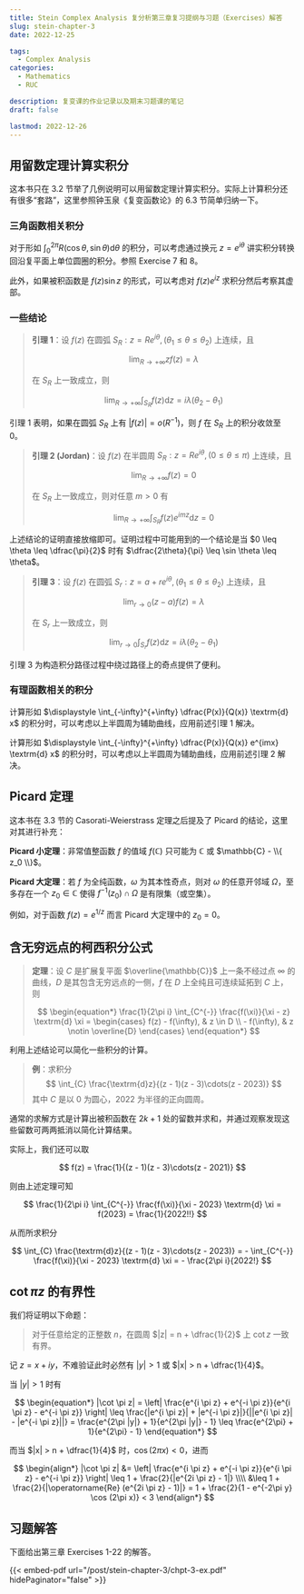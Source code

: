 ```yaml
---
title: Stein Complex Analysis 复分析第三章复习提纲与习题（Exercises）解答
slug: stein-chapter-3
date: 2022-12-25

tags:
  - Complex Analysis
categories:
  - Mathematics
  - RUC

description: 复变课的作业记录以及期末习题课的笔记
draft: false

lastmod: 2022-12-26
---
```


## 用留数定理计算实积分

这本书只在 3.2 节举了几例说明可以用留数定理计算实积分。实际上计算积分还有很多“套路”，这里参照钟玉泉《复变函数论》的 6.3 节简单归纳一下。

### 三角函数相关积分

对于形如 $\displaystyle \int_{0}^{2\pi} R(\cos \theta, \sin \theta) \textrm{d} \theta$ 的积分，可以考虑通过换元 $z = e^{i \theta}$ 讲实积分转换回沿复平面上单位圆圈的积分。参照 Exercise 7 和 8。

此外，如果被积函数是 $f(z) \sin z$ 的形式，可以考虑对 $f(z) e^{iz}$ 求积分然后考察其虚部。

### 一些结论

> **引理 1**：设 $f(z)$ 在圆弧 $S_R : z = R e^{i \theta},(\theta_1 \leq \theta \leq \theta_2)$ 上连续，且
>
> $$ \lim_{R \to +\infty} z f(z) = \lambda $$
>
> 在 $S_R$ 上一致成立，则
>
> $$
> \lim_{R \to +\infty} \int_{S_R} f(z) \textrm{d}z = i \lambda (\theta_2 - \theta_1)
> $$

引理 1 表明，如果在圆弧 $S_R$ 上有 $|f(z)| = o(R^{-1})$，则 $f$ 在 $S_R$ 上的积分收敛至 $0$。

> **引理 2 (Jordan)**：设 $f(z)$ 在半圆周 $S_R : z = R e^{i \theta},(0 \leq \theta \leq \pi)$ 上连续，且
>
> $$ \lim_{R \to +\infty} f(z) = 0 $$
>
> 在 $S_R$ 上一致成立，则对任意 $m > 0$ 有
>
> $$
> \lim_{R \to +\infty} \int_{S_R} f(z) e^{imz} \textrm{d}z = 0
> $$

上述结论的证明直接放缩即可。证明过程中可能用到的一个结论是当 $0 \leq \theta \leq \dfrac{\pi}{2}$ 时有 $\dfrac{2\theta}{\pi} \leq \sin \theta \leq \theta$。

> **引理 3**：设 $f(z)$ 在圆弧 $S_r : z = a + r e^{i \theta},(\theta_1 \leq \theta \leq \theta_2)$ 上连续，且
>
> $$ \lim_{r \to 0} (z - a) f(z) = \lambda $$
>
> 在 $S_r$ 上一致成立，则
>
> $$
> \lim_{r \to 0} \int_{S_r} f(z) \textrm{d}z = i \lambda (\theta_2 - \theta_1)
> $$

引理 3 为构造积分路径过程中绕过路径上的奇点提供了便利。

### 有理函数相关的积分

计算形如 $\displaystyle \int_{-\infty}^{+\infty} \dfrac{P(x)}{Q(x)} \textrm{d} x$ 的积分时，可以考虑以上半圆周为辅助曲线，应用前述引理 1 解决。

计算形如 $\displaystyle \int_{-\infty}^{+\infty} \dfrac{P(x)}{Q(x)} e^{imx} \textrm{d} x$ 的积分时，可以考虑以上半圆周为辅助曲线，应用前述引理 2 解决。

## Picard 定理

这本书在 3.3 节的 Casorati-Weierstrass 定理之后提及了 Picard 的结论，这里对其进行补充：

**Picard 小定理**：非常值整函数 $f$ 的值域 $f(\mathbb{C})$ 只可能为 $\mathbb{C}$ 或 $\mathbb{C} - \\{ z_0 \\}$。

**Picard 大定理**：若 $f$ 为全纯函数，$\omega$ 为其本性奇点，则对 $\omega$ 的任意开邻域 $\Omega$，至多存在一个 $z_0 \in \mathbb{C}$ 使得 $f^{-1}(z_0) \cap \Omega$ 是有限集（或空集）。

例如，对于函数 $f(z) = e^{1/z}$ 而言 Picard 大定理中的 $z_0 = 0$。

## 含无穷远点的柯西积分公式

> **定理**：设 $C$ 是扩展复平面 $\overline{\mathbb{C}}$ 上一条不经过点 $\infty$ 的曲线，$D$ 是其包含无穷远点的一侧，$f$ 在 $D$ 上全纯且可连续延拓到 $C$ 上，则
>
> $$
> \begin{equation*}
>   \frac{1}{2\pi i} \int_{C^{-}} \frac{f(\xi)}{\xi - z} \textrm{d} \xi = \begin{cases}
>     f(z) - f(\infty), & z \in D \\
>     - f(\infty), & z \notin \overline{D}
>   \end{cases}
> \end{equation*}
> $$

利用上述结论可以简化一些积分的计算。

> **例**：求积分
> $$ \int_{C} \frac{\textrm{d}z}{(z - 1)(z - 3)\cdots(z - 2023)} $$
> 其中 $C$ 是以 $0$ 为圆心，$2022$ 为半径的正向圆周。

通常的求解方式是计算出被积函数在 $2k + 1$ 处的留数并求和，并通过观察发现这些留数可两两抵消以简化计算结果。

实际上，我们还可以取

$$
f(z) = \frac{1}{(z - 1)(z - 3)\cdots(z - 2021)}
$$

则由上述定理可知

$$
\frac{1}{2\pi i} \int_{C^{-}} \frac{f(\xi)}{\xi - 2023} \textrm{d} \xi
= f(2023) = \frac{1}{2022!!}
$$

从而所求积分

$$
\int_{C} \frac{\textrm{d}z}{(z - 1)(z - 3)\cdots(z - 2023)}
= - \int_{C^{-}} \frac{f(\xi)}{\xi - 2023} \textrm{d} \xi
= - \frac{2\pi i}{2022!}
$$

## $\cot \pi z$ 的有界性

我们将证明以下命题：

> 对于任意给定的正整数 $n$，在圆周 $|z| = n + \dfrac{1}{2}$ 上 $\cot z$ 一致有界。

记 $z = x + iy$，不难验证此时必然有 $|y| > 1$ 或 $|x| > n + \dfrac{1}{4}$。

当 $|y| > 1$ 时有

$$
\begin{equation*}
  |\cot \pi z|
  = \left| \frac{e^{i \pi z} + e^{-i \pi z}}{e^{i \pi z} - e^{-i \pi z}} \right|
  \leq \frac{|e^{i \pi z}| + |e^{-i \pi z}|}{||e^{i \pi z}| - |e^{-i \pi z}||}
  = \frac{e^{2\pi |y|} + 1}{e^{2\pi |y|} - 1}
  \leq \frac{e^{2\pi} + 1}{e^{2\pi} - 1}
\end{equation*}
$$

而当 $|x| > n + \dfrac{1}{4}$ 时，$\cos (2\pi x) < 0$，进而

$$
\begin{align*}
  |\cot \pi z|
  &= \left| \frac{e^{i \pi z} + e^{-i \pi z}}{e^{i \pi z} - e^{-i \pi z}} \right|
  \leq 1 + \frac{2}{|e^{2i \pi z} - 1|} \\\\
  &\leq 1 + \frac{2}{|\operatorname{Re} (e^{2i \pi z} - 1)|}
  = 1 + \frac{2}{1 - e^{-2\pi y} \cos (2\pi x)} < 3
\end{align*}
$$

## 习题解答

下面给出第三章 Exercises 1-22 的解答。

{{< embed-pdf url="/post/stein-chapter-3/chpt-3-ex.pdf" hidePaginator="false" >}}
